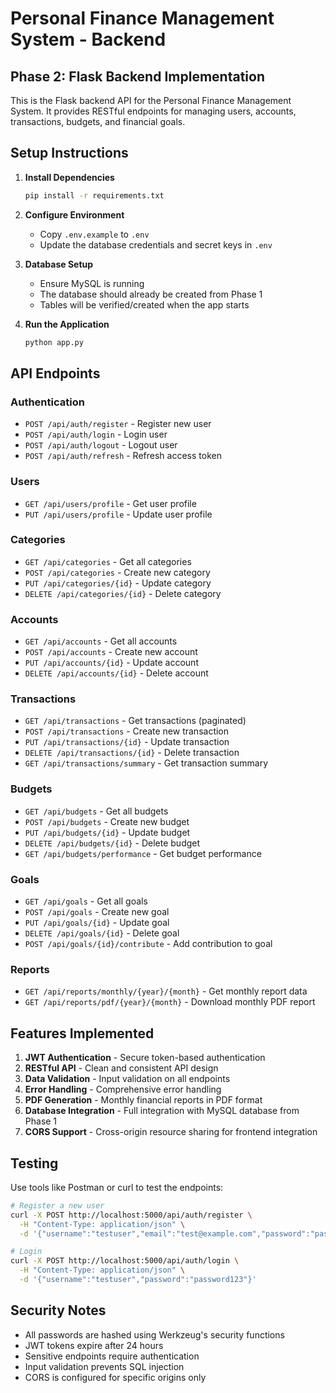 # Personal Finance Management System - Backend

## Phase 2: Flask Backend Implementation

This is the Flask backend API for the Personal Finance Management System. It provides RESTful endpoints for managing users, accounts, transactions, budgets, and financial goals.

## Setup Instructions

1. **Install Dependencies**
   ```bash
   pip install -r requirements.txt
   ```

2. **Configure Environment**
   - Copy `.env.example` to `.env`
   - Update the database credentials and secret keys in `.env`

3. **Database Setup**
   - Ensure MySQL is running
   - The database should already be created from Phase 1
   - Tables will be verified/created when the app starts

4. **Run the Application**
   ```bash
   python app.py
   ```

## API Endpoints

### Authentication
- `POST /api/auth/register` - Register new user
- `POST /api/auth/login` - Login user
- `POST /api/auth/logout` - Logout user
- `POST /api/auth/refresh` - Refresh access token

### Users
- `GET /api/users/profile` - Get user profile
- `PUT /api/users/profile` - Update user profile

### Categories
- `GET /api/categories` - Get all categories
- `POST /api/categories` - Create new category
- `PUT /api/categories/{id}` - Update category
- `DELETE /api/categories/{id}` - Delete category

### Accounts
- `GET /api/accounts` - Get all accounts
- `POST /api/accounts` - Create new account
- `PUT /api/accounts/{id}` - Update account
- `DELETE /api/accounts/{id}` - Delete account

### Transactions
- `GET /api/transactions` - Get transactions (paginated)
- `POST /api/transactions` - Create new transaction
- `PUT /api/transactions/{id}` - Update transaction
- `DELETE /api/transactions/{id}` - Delete transaction
- `GET /api/transactions/summary` - Get transaction summary

### Budgets
- `GET /api/budgets` - Get all budgets
- `POST /api/budgets` - Create new budget
- `PUT /api/budgets/{id}` - Update budget
- `DELETE /api/budgets/{id}` - Delete budget
- `GET /api/budgets/performance` - Get budget performance

### Goals
- `GET /api/goals` - Get all goals
- `POST /api/goals` - Create new goal
- `PUT /api/goals/{id}` - Update goal
- `DELETE /api/goals/{id}` - Delete goal
- `POST /api/goals/{id}/contribute` - Add contribution to goal

### Reports
- `GET /api/reports/monthly/{year}/{month}` - Get monthly report data
- `GET /api/reports/pdf/{year}/{month}` - Download monthly PDF report

## Features Implemented

1. **JWT Authentication** - Secure token-based authentication
2. **RESTful API** - Clean and consistent API design
3. **Data Validation** - Input validation on all endpoints
4. **Error Handling** - Comprehensive error handling
5. **PDF Generation** - Monthly financial reports in PDF format
6. **Database Integration** - Full integration with MySQL database from Phase 1
7. **CORS Support** - Cross-origin resource sharing for frontend integration

## Testing

Use tools like Postman or curl to test the endpoints:

```bash
# Register a new user
curl -X POST http://localhost:5000/api/auth/register \
  -H "Content-Type: application/json" \
  -d '{"username":"testuser","email":"test@example.com","password":"password123","first_name":"Test","last_name":"User"}'

# Login
curl -X POST http://localhost:5000/api/auth/login \
  -H "Content-Type: application/json" \
  -d '{"username":"testuser","password":"password123"}'
```

## Security Notes

- All passwords are hashed using Werkzeug's security functions
- JWT tokens expire after 24 hours
- Sensitive endpoints require authentication
- Input validation prevents SQL injection
- CORS is configured for specific origins only